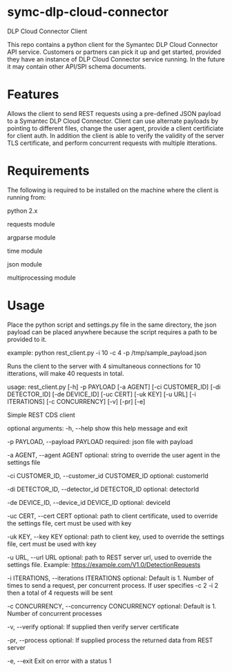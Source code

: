 # symc-dlp-cloud-connector
DLP Cloud Connector Client

This repo contains a python client for the Symantec DLP Cloud Connector API service. Customers or partners can pick it up
and get started, provided they have an instance of DLP Cloud Connector service running. In the future it may contain other
API/SPI schema documents.

# Features
Allows the client to send REST requests using a pre-defined JSON payload to a Symantec DLP Cloud Connector. Client can use alternate payloads by pointing to different files, change the user agent, provide a client certificiate for client auth. In addition the client is able to verify the validity of the server TLS certificate, and perform concurrent requests with multiple itterations.

# Requirements
The following is required to be installed on the machine where the client is running from:

python 2.x

requests module

argparse module

time module 

json module

multiprocessing module

# Usage

Place the python script and settings.py file in the same directory, the json payload can be placed anywhere because the script requires a path to be provided to it.

example: python rest_client.py -i 10 -c 4 -p /tmp/sample_payload.json

Runs the client to the server with 4 simultaneous connections for 10 itterations, will make 40 requests in total.

usage: rest_client.py [-h] -p PAYLOAD [-a AGENT] [-ci CUSTOMER_ID]
                      [-di DETECTOR_ID] [-de DEVICE_ID] [-uc CERT] [-uk KEY]
                      [-u URL] [-i ITERATIONS] [-c CONCURRENCY] [-v] [-pr]
                      [-e]

Simple REST CDS client

optional arguments:
  -h, --help            show this help message and exit
  
  -p PAYLOAD, --payload PAYLOAD
                        required: json file with payload
                        
  -a AGENT, --agent AGENT
                        optional: string to override the user agent in the
                        settings file
                        
  -ci CUSTOMER_ID, --customer_id CUSTOMER_ID
                        optional: customerId
                        
  -di DETECTOR_ID, --detector_id DETECTOR_ID
                        optional: detectorId
                        
  -de DEVICE_ID, --device_id DEVICE_ID
                        optional: deviceId
                        
  -uc CERT, --cert CERT
                        optional: path to client certificate, used to override
                        the settings file, cert must be used with key
                        
  -uk KEY, --key KEY    optional: path to client key, used to override the
                        settings file, cert must be used with key
                        
  -u URL, --url URL     optional: path to REST server url, used to override
                        the settings file. Example:
                        https://example.com/V1.0/DetectionRequests
                        
  -i ITERATIONS, --iterations ITERATIONS
                        optional: Default is 1. Number of times to send a
                        request, per concurrent process. If user specifies -c
                        2 -i 2 then a total of 4 requests will be sent
                        
  -c CONCURRENCY, --concurrency CONCURRENCY
                        optional: Default is 1. Number of concurrent processes
                        
  -v, --verify          optional: If supplied then verify server certificate
  
  -pr, --process        optional: If supplied process the returned data from
                        REST server
                        
  -e, --exit            Exit on error with a status 1

